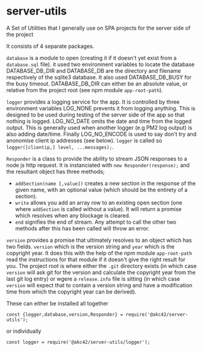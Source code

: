 # server-utils
A Set of Utilities that I generally use on SPA projects for the server side of the project

It consists of 4 separate packages.  

`database` is a module to open (creating it if it doesn't yet exist from a `database.sql` file).  it used two environment 
variables to locate the database DATABASE_DB_DIR and DATABASE_DB are the directory and filename respectively of the sqlite3 
database. It also used DATABASE_DB_BUSY for the busy timeout.  DATABASE_DB_DIR can either be an absolute value, or relative 
from the project root (see npm module `app-root-path`).

`logger` provides a logging service for the app.  It is controlled by three environment variables LOG_NONE prevents it from logging anything.
This is designed to be used during testing of the server side of the app so that nothing is logged.  LOG_NO_DATE omits the date and time from
the logged output.  This is generally used when another logger (e.g PM2 log output) is also adding date/time.  Finally LOG_NO_ENCODE is used
to say don't try and anonomise client ip addresses (see below).  `logger` is called so `logger([clientip,] level, ...messages);`.  

`Responder` is a class to provide the ability to stream JSON responses to a node js http request. It is instanciated
with `new Responder(response);` and the resultant object has three methods;

- `addSection(name [,value])` creates a new section in the response of the given name, with an optional value (which should
   be the entirety of a section).
- `write` allows you add an array row to an existing open section (one where `addSection` is called without a value). It will return a 
  promise which resolves when any blockage is cleared.
- `end` signifies the end of stream.  Any attempt to call the other two methods after this has been called will throw an error.

`version` provides a promise that ultimately resolves to an object which has two fields.  `version` which is the version string and `year` which is the copyright year.  It does this with the help of the npm module `app-root-path` read the instructions for that module if it doesn't give the right result for you. The project root is where either the `.git` directory exists (in which case `version` will ask git for the version and calculate the copyright year from the last git log entry) or wgere a `release.info` file is sitting (in which case `version` will expect that to contain a version string and have a modification time from which the copyright year can be derived). 

These can either be installed all together
```
const {logger,database,version,Responder} = require('@akc42/server-utils');
```
or individually
```
const logger = require('@akc42/server-utils/logger');
```

